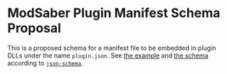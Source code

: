 # ModSaber Plugin Manifest Schema Proposal

This is a proposed schema for a manifest file to be embedded in plugin DLLs under the name `plugin.json`.
See [the example](master/Example.json) and [the schema](master/Schema.json) according to [`json-schema`](http://json-schema.org/).
